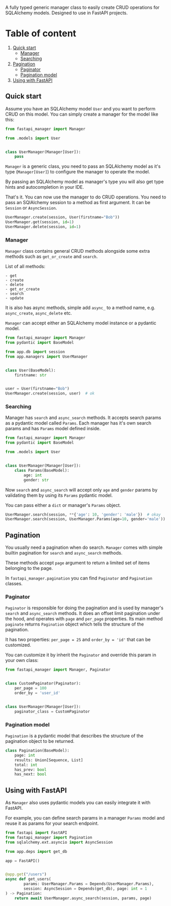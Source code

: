 A fully typed generic manager class to easily create CRUD operations for SQLAlchemy models. Designed to use in FastAPI
projects.

# Table of content

1. [Quick start](#quick-start)
    - [Manager](#manager)
    - [Searching](#searching)
2. [Pagination](#pagination)
    - [Paginator](#paginator)
    - [Pagination model](#pagination-model)
3. [Using with FastAPI](#using-with-fastapi)

## Quick start

Assume you have an SQLAlchemy model `User` and you want to perform CRUD on this model. You can simply create a manager
for the model like this:

```python
from fastapi_manager import Manager

from .models import User


class UserManager(Manager[User]):
    pass
```

`Manager` is a generic class, you need to pass an SQLAlchemy model as it's type (`Manager[User]`) to configure the
manager to operate the model.

By passing an SQLAlchemy model as manager's type you will also get type hints and autocompletion in your IDE.

That's it. You can now use the manager to do CRUD operations. You need to pass an SQlAlchemy session to a method as
first argument. It can be `Session` or `AsyncSession`.

```python
UserManager.create(session, User(firstname="Bob"))
UserManager.get(session, id=1)
UserManager.delete(session, id=1)
```

### Manager

`Manager` class contains general CRUD methods alongside some extra methods such as `get_or_create` and `search`.

List of all methods:

    - get
    - create
    - delete
    - get_or_create
    - search
    - update

It is also has async methods, simple add `async_` to a method name, e.g. `async_create`, `async_delete` etc.

`Manager` can accept either an SQLAlchemy model instance or a pydantic model.

```python
from fastapi_manager import Manager
from pydantic import BaseModel

from app.db import session
from app.managers import UserManager


class User(BaseModel):
    firstname: str


user = User(firstname="Bob")
UserManager.create(session, user)  # ok
```

### Searching

Manager has `search` and `async_search` methods. It accepts search params as a pydantic model called `Params`. Each
manager has it's own search params and has `Params` model defined inside.

```python
from fastapi_manager import Manager
from pydantic import BaseModel

from .models import User


class UserManager(Manager[User]):
    class Params(BaseModel):
        age: int
        gender: str
```

Now `search` and `async_search` will accept only `age` and `gender` params by validating them by using its `Params`
pydantic model.

You can pass either a `dict` or manager's `Params` object.

```python
UserManager.search(session, **{'age': 10, 'gender': 'male'})  # okay
UserManager.search(session, UserManager.Params(age=10, gender='male'))  # okay
```

## Pagination

You usually need a pagination when do search. `Manager` comes with simple builtin pagination for `search`
and `async_search` methods.

These methods accept `page` argument to return a limited set of items belonging to the page.

In `fastapi_manager.pagination` you can find `Paginator` and `Pagination` classes.

### Paginator

`Paginator` is responsible for doing the pagination and is used by manager's `search` and `async_search` methods.
It does an offset limit pagination under the hood, and operates with `page` and `per_page` properties.
Its main method `paginate` returns `Pagination` object which tells the structure of the pagination.

It has two properties: `per_page = 25` and `order_by = 'id'` that can be customized.

You can customize it by inherit the `Paginator` and override this param in your own class:

```python
from fastapi_manager import Manager, Paginator


class CustomPaginator(Paginator):
    per_page = 100
    order_by = 'user_id'


class UserManager(Manager[User]):
    paginator_class = CustomPaginator
```

### Pagination model

`Pagination` is a pydantic model that describes the structure of the pagination object to be returned.

```python
class Pagination(BaseModel):
    page: int
    results: Union[Sequence, List]
    total: int
    has_prev: bool
    has_next: bool
```

## Using with FastAPI

As `Manager` also uses pydantic models you can easily integrate it with FastAPI.

For example, you can define search params in a manager `Params` model and reuse it as params for your search endpoint.

```python
from fastapi import FastAPI
from fastapi_manager import Pagination
from sqlalchemy.ext.asyncio import AsyncSession

from app.deps import get_db

app = FastAPI()


@app.get("/users")
async def get_users(
        params: UserManager.Params = Depends(UserManager.Params),
        session: AsyncSession = Depends(get_db), page: int = 1
) -> Pagination:
    return await UserManager.async_search(session, params, page)
```
